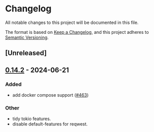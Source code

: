 # Changelog
All notable changes to this project will be documented in this file.

The format is based on [Keep a Changelog](https://keepachangelog.com/en/1.0.0/),
and this project adheres to [Semantic Versioning](https://semver.org/spec/v2.0.0.html).

## [Unreleased]

## [0.14.2](https://github.com/saveoursecrets/sdk/compare/sos-net-v0.14.1...sos-net-v0.14.2) - 2024-06-21

### Added
- add docker compose support ([#463](https://github.com/saveoursecrets/sdk/pull/463))

### Other
- tidy tokio features.
- disable default-features for reqwest.
